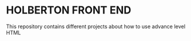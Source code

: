 # HOLBERTON FRONT END

This repository contains different projects about how to use advance level HTML